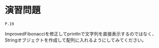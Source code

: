 
演習問題
========

`P.19`

ImprovedFibonacciを修正してprintlnで文字列を直接表示するのではなく、Stringオブジェクトを作成して配列に入れるようにしてみてください。

